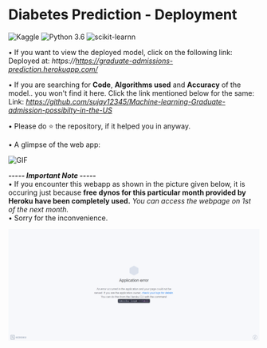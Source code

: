 # Diabetes Prediction - Deployment
![Kaggle](https://img.shields.io/badge/Dataset-Kaggle-blue.svg) ![Python 3.6](https://img.shields.io/badge/Python-3.6-brightgreen.svg) ![scikit-learnn](https://img.shields.io/badge/Library-Scikit_Learn-orange.svg)



• If you want to view the deployed model, click on the following link:<br />
Deployed at: _https://https://graduate-admissions-prediction.herokuapp.com/_

• If you are searching for __Code__, __Algorithms used__ and __Accuracy__ of the model.. you won't find it here. Click the link mentioned below for the same:<br />
Link: _https://github.com/sujay12345/Machine-learning-Graduate-admission-possibilty-in-the-US_

• Please do ⭐ the repository, if it helped you in anyway.

• A glimpse of the web app:

![GIF](readmegif/dockfile.gif)

_**----- Important Note -----**_<br />
• If you encounter this webapp as shown in the picture given below, it is occuring just because **free dynos for this particular month provided by Heroku have been completely used.** _You can access the webpage on 1st of the next month._<br />
• Sorry for the inconvenience.

![Heroku-Error](readmegif/application-error-heroku.png)

